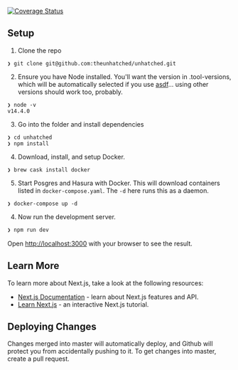[![Coverage Status](https://coveralls.io/repos/github/theunhatched/unhatched/badge.svg?branch=master)](https://coveralls.io/github/theunhatched/unhatched?branch=master)

## Setup

1. Clone the repo

```
❯ git clone git@github.com:theunhatched/unhatched.git
```

2. Ensure you have Node installed. You'll want the version in .tool-versions, which will be automatically selected if you use [asdf](https://gist.github.com/philihp/7453e9051663a52f442ed6a7afdddd61)... using other versions should work too, probably.

```
❯ node -v
v14.4.0
```

3. Go into the folder and install dependencies

```
❯ cd unhatched
❯ npm install
```

4. Download, install, and setup Docker.

```
❯ brew cask install docker
```

5. Start Posgres and Hasura with Docker. This will download containers listed in `docker-compose.yaml`. The `-d` here runs this as a daemon.

```
❯ docker-compose up -d
```

4. Now run the development server.

```bash
❯ npm run dev
```

Open [http://localhost:3000](http://localhost:3000) with your browser to see the result.

## Learn More

To learn more about Next.js, take a look at the following resources:

- [Next.js Documentation](https://nextjs.org/docs) - learn about Next.js features and API.
- [Learn Next.js](https://nextjs.org/learn) - an interactive Next.js tutorial.

## Deploying Changes

Changes merged into master will automatically deploy, and Github will protect you from accidentally pushing to it. To get changes into master, create a pull request.
